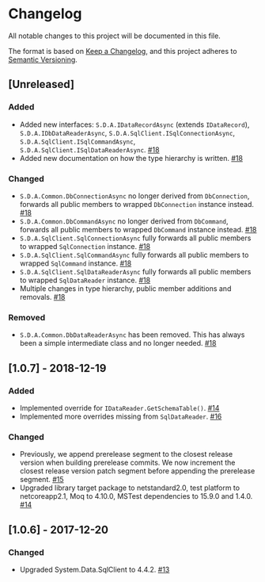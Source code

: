 # Changelog

All notable changes to this project will be documented in this file.

The format is based on [Keep a Changelog](https://keepachangelog.com/en/1.0.0/),
and this project adheres to [Semantic Versioning](https://semver.org/spec/v2.0.0.html).

## [Unreleased]

### Added

- Added new interfaces: `S.D.A.IDataRecordAsync` (extends `IDataRecord`), `S.D.A.IDbDataReaderAsync`, `S.D.A.SqlClient.ISqlConnectionAsync`, `S.D.A.SqlClient.ISqlCommandAsync`, `S.D.A.SqlClient.ISqlDataReaderAsync`. [#18](https://github.com/adriangodong/system-data-async/pull/18)
- Added new documentation on how the type hierarchy is written. [#18](https://github.com/adriangodong/system-data-async/pull/18)

### Changed

- `S.D.A.Common.DbConnectionAsync` no longer derived from `DbConnection`, forwards all public members to wrapped `DbConnection` instance instead. [#18](https://github.com/adriangodong/system-data-async/pull/18)
- `S.D.A.Common.DbCommandAsync` no longer derived from `DbCommand`, forwards all public members to wrapped `DbCommand` instance instead. [#18](https://github.com/adriangodong/system-data-async/pull/18)
- `S.D.A.SqlClient.SqlConnectionAsync` fully forwards all public members to wrapped `SqlConnection` instance. [#18](https://github.com/adriangodong/system-data-async/pull/18)
- `S.D.A.SqlClient.SqlCommandAsync` fully forwards all public members to wrapped `SqlCommand` instance. [#18](https://github.com/adriangodong/system-data-async/pull/18)
- `S.D.A.SqlClient.SqlDataReaderAsync` fully forwards all public members to wrapped `SqlDataReader` instance. [#18](https://github.com/adriangodong/system-data-async/pull/18)
- Multiple changes in type hierarchy, public member additions and removals. [#18](https://github.com/adriangodong/system-data-async/pull/18)

### Removed

- `S.D.A.Common.DbDataReaderAsync` has been removed. This has always been a simple intermediate class and no longer needed. [#18](https://github.com/adriangodong/system-data-async/pull/18)

## [1.0.7] - 2018-12-19

### Added

- Implemented override for `IDataReader.GetSchemaTable()`. [#14](https://github.com/adriangodong/system-data-async/pull/14)
- Implemented more overrides missing from `SqlDataReader`. [#16](https://github.com/adriangodong/system-data-async/pull/16)

### Changed

- Previously, we append prerelease segment to the closest release version when building prerelease commits. We now increment the closest release version patch segment before appending the prerelease segment. [#15](https://github.com/adriangodong/system-data-async/pull/15)
- Upgraded library target package to netstandard2.0, test platform to netcoreapp2.1, Moq to 4.10.0, MSTest dependencies to 15.9.0 and 1.4.0. [#14](https://github.com/adriangodong/system-data-async/pull/14)

## [1.0.6] - 2017-12-20

### Changed

- Upgraded System.Data.SqlClient to 4.4.2. [#13](https://github.com/adriangodong/system-data-async/pull/13)
